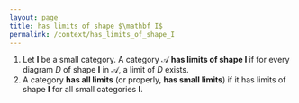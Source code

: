 ```yaml
---
layout: page
title: has limits of shape $\mathbf I$
permalink: /context/has_limits_of_shape_I
---
```

1. Let $\mathbf{I}$ be a small category.  A category $\mathscr{A}$ **has    limits of shape $\mathbf{I}$** if for every diagram $D$ of shape $\mathbf{I}$ in $\mathscr{A}$, a limit of $D$ exists.
2. A category **has all limits** (or properly, **has small limits**) if it has limits of shape $\mathbf{I}$ for all small categories $\mathbf{I}$.
